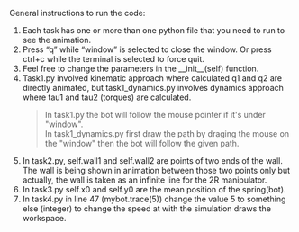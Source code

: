 General instructions to run the code:
1. Each task has one or more than one python file that you need to run to see the
animation.
2. Press “q” while “window” is selected to close the window. Or press ctrl+c while the
terminal is selected to force quit.
3. Feel free to change the parameters in the \_\_init__(self) function.
4. Task1.py involved kinematic approach where calculated q1 and q2 are directly animated,
but task1_dynamics.py involves dynamics approach where tau1 and tau2 (torques) are
calculated. <br />
    > In task1.py the bot will follow the mouse pointer if it's under "window". <br />
    > In task1_dynamics.py first draw the path by draging the mouse on the "window" then the bot will follow the given path.
5. In task2.py, self.wall1 and self.wall2 are points of two ends of the wall. The wall is being
shown in animation between those two points only but actually, the wall is taken as an
infinite line for the 2R manipulator.
6. In task3.py self.x0 and self.y0 are the mean position of the spring(bot).
7. In task4.py in line 47 (mybot.trace(5)) change the value 5 to something else (integer) to
change the speed at with the simulation draws the workspace.
